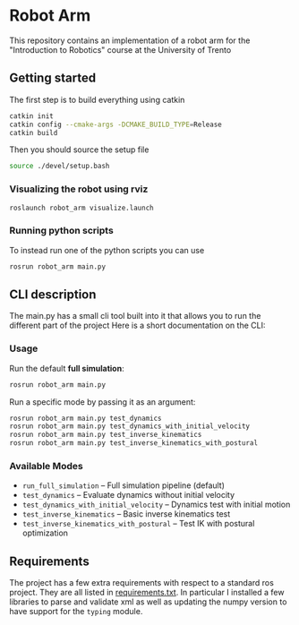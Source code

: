 # Robot Arm

This repository contains an implementation of a robot arm for the "Introduction to Robotics" course at the University of Trento

## Getting started

The first step is to build everything using catkin
```bash
catkin init
catkin config --cmake-args -DCMAKE_BUILD_TYPE=Release
catkin build
```

Then you should source the setup file
```bash
source ./devel/setup.bash
```


### Visualizing the robot using rviz
```bash
roslaunch robot_arm visualize.launch
```

### Running python scripts
To instead run one of the python scripts you can use
```bash
rosrun robot_arm main.py
```

## CLI description

The main.py has a small cli tool built into it that allows you to run the different part of the project
Here is a short documentation on the CLI:


### Usage

Run the default **full simulation**:

```bash
rosrun robot_arm main.py
```

Run a specific mode by passing it as an argument:

```bash
rosrun robot_arm main.py test_dynamics
rosrun robot_arm main.py test_dynamics_with_initial_velocity
rosrun robot_arm main.py test_inverse_kinematics
rosrun robot_arm main.py test_inverse_kinematics_with_postural
```

### Available Modes

* `run_full_simulation` – Full simulation pipeline (default)
* `test_dynamics` – Evaluate dynamics without initial velocity
* `test_dynamics_with_initial_velocity` – Dynamics test with initial motion
* `test_inverse_kinematics` – Basic inverse kinematics test
* `test_inverse_kinematics_with_postural` – Test IK with postural optimization


## Requirements

The project has a few extra requirements with respect to a standard ros project.
They are all listed in [requirements.txt](./src/robot_arm/requirements.txt).
In particular I installed a few libraries to parse and validate xml as well
as updating the numpy version to have support for the `typing` module.

